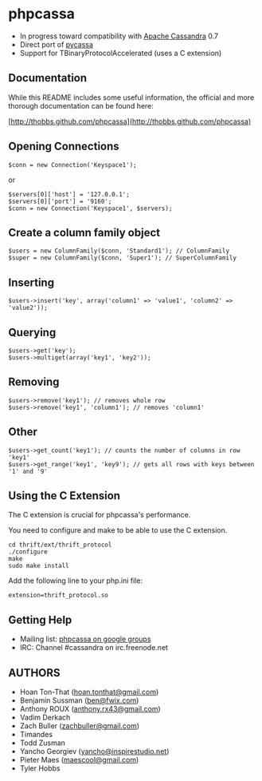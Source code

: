 phpcassa
========

* In progress toward compatibility with [Apache Cassandra](http://cassandra.apache.org) 0.7
* Direct port of [pycassa](http://github.com/pycassa/pycassa)
* Support for TBinaryProtocolAccelerated (uses a C extension)

Documentation
-------------

While this README includes some useful information, the official and more
thorough documentation can be found here:

[http://thobbs.github.com/phpcassa](http://thobbs.github.com/phpcassa)

Opening Connections
-------------------

    $conn = new Connection('Keyspace1');

or

    $servers[0]['host'] = '127.0.0.1';
    $servers[0]['port'] = '9160';
    $conn = new Connection('Keyspace1', $servers);

Create a column family object
-----------------------------

    $users = new ColumnFamily($conn, 'Standard1'); // ColumnFamily
    $super = new ColumnFamily($conn, 'Super1'); // SuperColumnFamily

Inserting
---------

    $users->insert('key', array('column1' => 'value1', 'column2' => 'value2'));

Querying
--------

    $users->get('key'); 
    $users->multiget(array('key1', 'key2'));

Removing
--------

    $users->remove('key1'); // removes whole row
    $users->remove('key1', 'column1'); // removes 'column1'

Other
-----

    $users->get_count('key1'); // counts the number of columns in row 'key1'
    $users->get_range('key1', 'key9'); // gets all rows with keys between '1' and '9'

Using the C Extension
---------------------

The C extension is crucial for phpcassa's performance.

You need to configure and make to be able to use the C extension.

    cd thrift/ext/thrift_protocol
    ./configure
    make
    sudo make install

Add the following line to your php.ini file:

    extension=thrift_protocol.so

Getting Help
------------

* Mailing list: [phpcassa on google groups](http://groups.google.com/group/phpcassa)
* IRC: Channel #cassandra on irc.freenode.net

AUTHORS
-------

* Hoan Ton-That (hoan.tonthat@gmail.com)
* Benjamin Sussman (ben@fwix.com)
* Anthony ROUX (anthony.rx43@gmail.com)
* Vadim Derkach
* Zach Buller (zachbuller@gmail.com)
* Timandes
* Todd Zusman
* Yancho Georgiev (yancho@inspirestudio.net)
* Pieter Maes (maescool@gmail.com)
* Tyler Hobbs
